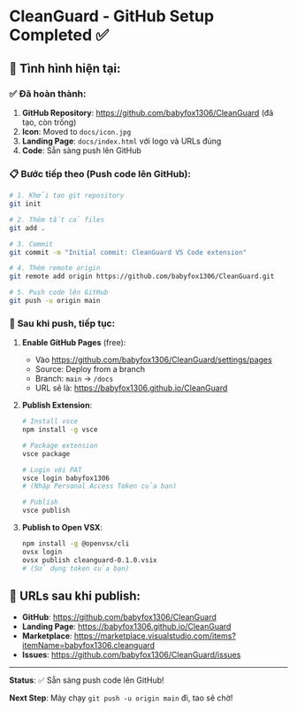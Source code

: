 # CleanGuard - GitHub Setup Completed ✅

## 🎉 **Tình hình hiện tại:**

### ✅ **Đã hoàn thành:**
1. **GitHub Repository**: https://github.com/babyfox1306/CleanGuard (đã tạo, còn trống)
2. **Icon**: Moved to `docs/icon.jpg`
3. **Landing Page**: `docs/index.html` với logo và URLs đúng
4. **Code**: Sẵn sàng push lên GitHub

### 📋 **Bước tiếp theo (Push code lên GitHub):**

```bash
# 1. Khởi tạo git repository
git init

# 2. Thêm tất cả files
git add .

# 3. Commit
git commit -m "Initial commit: CleanGuard VS Code extension"

# 4. Thêm remote origin
git remote add origin https://github.com/babyfox1306/CleanGuard.git

# 5. Push code lên GitHub
git push -u origin main
```

### 🎯 **Sau khi push, tiếp tục:**

1. **Enable GitHub Pages** (free):
   - Vào https://github.com/babyfox1306/CleanGuard/settings/pages
   - Source: Deploy from a branch
   - Branch: `main` → `/docs`
   - URL sẽ là: https://babyfox1306.github.io/CleanGuard

2. **Publish Extension**:
   ```bash
   # Install vsce
   npm install -g vsce
   
   # Package extension
   vsce package
   
   # Login với PAT
   vsce login babyfox1306
   # (Nhập Personal Access Token của bạn)
   
   # Publish
   vsce publish
   ```

3. **Publish to Open VSX**:
   ```bash
   npm install -g @openvsx/cli
   ovsx login
   ovsx publish cleanguard-0.1.0.vsix
   # (Sử dụng token của bạn)
   ```

## 🚀 **URLs sau khi publish:**

- **GitHub**: https://github.com/babyfox1306/CleanGuard
- **Landing Page**: https://babyfox1306.github.io/CleanGuard
- **Marketplace**: https://marketplace.visualstudio.com/items?itemName=babyfox1306.cleanguard
- **Issues**: https://github.com/babyfox1306/CleanGuard/issues

---

**Status**: ✅ Sẵn sàng push code lên GitHub!

**Next Step**: Mày chạy `git push -u origin main` đi, tao sẽ chờ!

